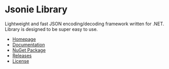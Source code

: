Jsonie Library
==============
Lightweight and fast JSON encoding/decoding framework written for .NET. Library is designed to be super easy to use.

- [Homepage](https://jsonie.weborama.cz/)
- [Documentation](https://jsonie.weborama.cz/documentation/)
- [NuGet Package](https://www.nuget.org/packages/Dextronet.Jsonie/)
- [Releases](https://github.com/mancze/jsonie/releases)
- [License](LICENSE.md)
